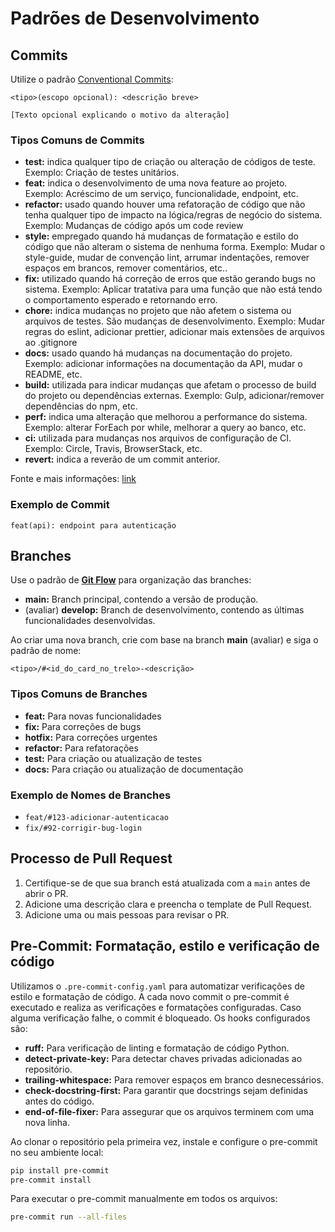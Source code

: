 # Padrões de Desenvolvimento

## Commits

Utilize o padrão [Conventional Commits](https://www.conventionalcommits.org/):

```
<tipo>(escopo opcional): <descrição breve>

[Texto opcional explicando o motivo da alteração]
```

### Tipos Comuns de Commits

- **test:** indica qualquer tipo de criação ou alteração de códigos de teste. Exemplo: Criação de testes unitários.
- **feat:** indica o desenvolvimento de uma nova feature ao projeto. Exemplo: Acréscimo de um serviço, funcionalidade, endpoint, etc.
- **refactor:** usado quando houver uma refatoração de código que não tenha qualquer tipo de impacto na lógica/regras de negócio do sistema. Exemplo: Mudanças de código após um code review
- **style:** empregado quando há mudanças de formatação e estilo do código que não alteram o sistema de nenhuma forma.
Exemplo: Mudar o style-guide, mudar de convenção lint, arrumar indentações, remover espaços em brancos, remover comentários, etc..
- **fix:** utilizado quando há correção de erros que estão gerando bugs no sistema.
Exemplo: Aplicar tratativa para uma função que não está tendo o comportamento esperado e retornando erro.
- **chore:** indica mudanças no projeto que não afetem o sistema ou arquivos de testes. São mudanças de desenvolvimento.
Exemplo: Mudar regras do eslint, adicionar prettier, adicionar mais extensões de arquivos ao .gitignore
- **docs:** usado quando há mudanças na documentação do projeto.
Exemplo: adicionar informações na documentação da API, mudar o README, etc.
- **build:** utilizada para indicar mudanças que afetam o processo de build do projeto ou dependências externas.
Exemplo: Gulp, adicionar/remover dependências do npm, etc.
- **perf:** indica uma alteração que melhorou a performance do sistema.
Exemplo: alterar ForEach por while, melhorar a query ao banco, etc.
- **ci:** utilizada para mudanças nos arquivos de configuração de CI.
Exemplo: Circle, Travis, BrowserStack, etc.
- **revert:** indica a reverão de um commit anterior.

Fonte e mais informações: [link](https://medium.com/linkapi-solutions/conventional-commits-pattern-3778d1a1e657)

### Exemplo de Commit
```text
feat(api): endpoint para autenticação
```

## Branches

Use o padrão de **[Git Flow](https://www.atlassian.com/git/tutorials/comparing-workflows/gitflow-workflow)** para organização das branches:

- **main:** Branch principal, contendo a versão de produção.
- (avaliar) **develop:** Branch de desenvolvimento, contendo as últimas funcionalidades desenvolvidas.

Ao criar uma nova branch, crie com base na branch **main** (avaliar) e siga o padrão de nome:

```
<tipo>/#<id_do_card_no_trelo>-<descrição>
```

### Tipos Comuns de Branches
- **feat:** Para novas funcionalidades
- **fix:** Para correções de bugs
- **hotfix:** Para correções urgentes
- **refactor:** Para refatorações
- **test:** Para criação ou atualização de testes
- **docs:** Para criação ou atualização de documentação

### Exemplo de Nomes de Branches
- `feat/#123-adicionar-autenticacao`
- `fix/#92-corrigir-bug-login`

## Processo de Pull Request

1. Certifique-se de que sua branch está atualizada com a `main` antes de abrir o PR.
2. Adicione uma descrição clara e preencha o template de Pull Request.
3. Adicione uma ou mais pessoas para revisar o PR.

## Pre-Commit: Formatação, estilo e verificação de código

Utilizamos o `.pre-commit-config.yaml` para automatizar verificações de estilo e formatação de código.
A cada novo commit o pre-commit é executado e realiza as verificações e formatações configuradas. Caso alguma verificação falhe, o commit é bloqueado.
Os hooks configurados são:

- **ruff:** Para verificação de linting e formatação de código Python.
- **detect-private-key:** Para detectar chaves privadas adicionadas ao repositório.
- **trailing-whitespace:** Para remover espaços em branco desnecessários.
- **check-docstring-first:** Para garantir que docstrings sejam definidas antes do código.
- **end-of-file-fixer:** Para assegurar que os arquivos terminem com uma nova linha.

Ao clonar o repositório pela primeira vez, instale e configure o pre-commit no seu ambiente local:

```bash
pip install pre-commit
pre-commit install
```

Para executar o pre-commit manualmente em todos os arquivos:

```bash
pre-commit run --all-files
```
